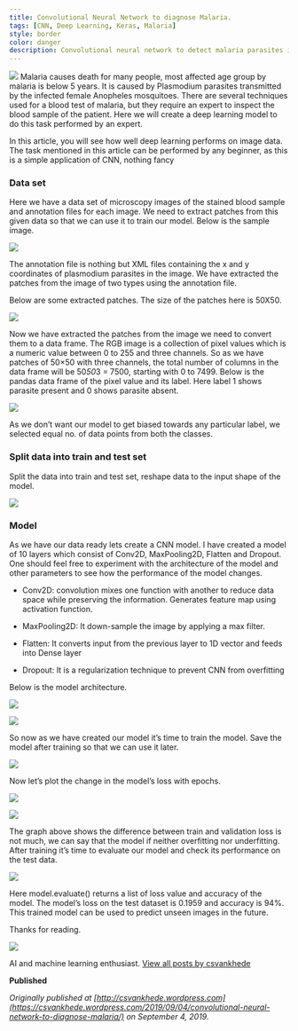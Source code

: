 ```yaml
---
title: Convolutional Neural Network to diagnose Malaria.
tags: [CNN, Deep Learning, Keras, Malaria]
style: border
color: danger
description: Convolutional neural network to detect malaria parasites in microscopic images of the blood samples.
---
```

![](https://miro.medium.com/max/875/0*ppl28a2aO-aG5ROg)
Malaria causes death for many people, most affected age group by malaria is below 5 years. It is caused by Plasmodium parasites transmitted by the infected female Anopheles mosquitoes. There are several techniques used for a blood test of malaria, but they require an expert to inspect the blood sample of the patient. Here we will create a deep learning model to do this task performed by an expert.

In this article, you will see how well deep learning performs on image data. The task mentioned in this article can be performed by any beginner, as this is a simple application of CNN, nothing fancy

### **Data set**

Here we have a data set of microscopy images of the stained blood sample and annotation files for each image. We need to extract patches from this given data so that we can use it to train our model. Below is the sample image.

![](https://cdn-images-1.medium.com/max/2000/1*KfRVRMjX9LZYRufkOkHqTQ.jpeg)

The annotation file is nothing but XML files containing the x and y coordinates of plasmodium parasites in the image. We have extracted the patches from the image of two types using the annotation file.

Below are some extracted patches. The size of the patches here is 50X50.

![](https://cdn-images-1.medium.com/max/2000/0*4GjHv4YtCBBBQiVJ)

Now we have extracted the patches from the image we need to convert them to a data frame. The RGB image is a collection of pixel values which is a numeric value between 0 to 255 and three channels. So as we have patches of 50×50 with three channels, the total number of columns in the data frame will be 50*50*3 = 7500, starting with 0 to 7499. Below is the pandas data frame of the pixel value and its label. Here label 1 shows parasite present and 0 shows parasite absent.

![](https://cdn-images-1.medium.com/max/2048/0*D5f3oyNtER8qkzHE)

As we don’t want our model to get biased towards any particular label, we selected equal no. of data points from both the classes.

### **Split data into train and test set**

Split the data into train and test set, reshape data to the input shape of the model.

![](https://cdn-images-1.medium.com/max/2048/0*KjfsMn9aInDy8N4a)

### **Model**

As we have our data ready lets create a CNN model. I have created a model of 10 layers which consist of Conv2D, MaxPooling2D, Flatten and Dropout. One should feel free to experiment with the architecture of the model and other parameters to see how the performance of the model changes.

* Conv2D: convolution mixes one function with another to reduce data space while preserving the information. Generates feature map using activation function.

* MaxPooling2D: It down-sample the image by applying a max filter.

* Flatten: It converts input from the previous layer to 1D vector and feeds into Dense layer

* Dropout: It is a regularization technique to prevent CNN from overfitting

Below is the model architecture.

![](https://cdn-images-1.medium.com/max/2000/0*_mFXP4Ymsi-HzB27)

![](https://cdn-images-1.medium.com/max/2048/0*HEwjJijVZXrRFTA2)

So now as we have created our model it’s time to train the model. Save the model after training so that we can use it later.

![](https://cdn-images-1.medium.com/max/2048/0*mqUE6NYIwZWOCmKC)

Now let’s plot the change in the model’s loss with epochs.

![](https://cdn-images-1.medium.com/max/2048/0*xKq3yr91k4R6gLwY)

![](https://cdn-images-1.medium.com/max/2000/0*jnEUZvVWAxSIwhyx)

The graph above shows the difference between train and validation loss is not much, we can say that the model if neither overfitting nor underfitting. After training it’s time to evaluate our model and check its performance on the test data.

![](https://cdn-images-1.medium.com/max/2048/0*BSYaiX3LHwM_-QTt)

Here model.evaluate() returns a list of loss value and accuracy of the model. The model’s loss on the test dataset is 0.1959 and accuracy is 94%. This trained model can be used to predict unseen images in the future.

Thanks for reading.

![](https://cdn-images-1.medium.com/max/2000/0*njMJCdsdgzTaR2lZ)

AI and machine learning enthusiast. [View all posts by csvankhede](https://csvankhede.wordpress.com/author/csvankhede/)

**Published**

*Originally published at [http://csvankhede.wordpress.com](https://csvankhede.wordpress.com/2019/09/04/convolutional-neural-network-to-diagnose-malaria/) on September 4, 2019.*
